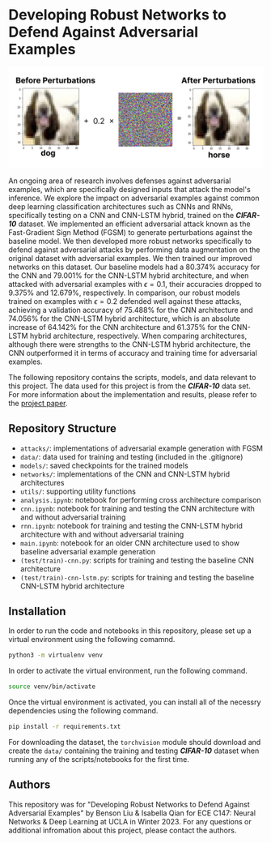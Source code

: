 # Developing Robust Networks to Defend Against Adversarial Examples

![](/.github/adversarial-examples-visualization.png)

An ongoing area of research involves defenses against adversarial examples, which are specifically designed inputs that attack the model's inference. We explore the impact on adversarial examples against common deep learning classification architectures such as CNNs and RNNs, specifically testing on a CNN and CNN-LSTM hybrid, trained on the ***CIFAR-10*** dataset. We implemented an efficient adversarial attack known as the Fast-Gradient Sign Method (FGSM) to generate perturbations against the baseline model. We then developed more robust networks specifically to defend against adversarial attacks by performing data augmentation on the original dataset with adversarial examples. We then trained our improved networks on this dataset. Our baseline models had a 80.374% accuracy for the CNN and 79.001% for the CNN-LSTM hybrid architecture, and when attacked with adversarial examples with $\epsilon = 0.1$, their accuracies dropped to 9.375% and 12.679%, respectively. In comparison, our robust models trained on examples with $\epsilon = 0.2$ defended well against these attacks, achieving a validation accuracy of 75.488% for the CNN architecture and 74.056% for the CNN-LSTM hybrid architecture, which is an absolute increase of 64.142% for the CNN architecture and 61.375% for the CNN-LSTM hybrid architecture, respectively. When comparing architectures, although there were strengths to the CNN-LSTM hybrid architecture, the CNN outperformed it in terms of accuracy and training time for adversarial examples.

The following repository contains the scripts, models, and data relevant to this project. The data used for this project is from the ***CIFAR-10*** data set. For more information about the implementation and results, please refer to the [project paper](/.github/paper.pdf).

## Repository Structure
- `attacks/`: implementations of adversarial example generation with FGSM
- `data/`: data used for training and testing (included in the .gitignore)
- `models/`: saved checkpoints for the trained models
- `networks/`: implementations of the CNN and CNN-LSTM hybrid architectures
- `utils/`: supporting utility functions
- `analysis.ipynb`: notebook for performing cross architecture comparison
- `cnn.ipynb`: notebook for training and testing the CNN architecture with and without adversarial training
- `rnn.ipynb`: notebook for training and testing the CNN-LSTM hybrid architecture with and without adversarial training
- `main.ipynb`: notebook for an older CNN architecture used to show baseline adversarial example generation
- `(test/train)-cnn.py`: scripts for training and testing the baseline CNN architecture
- `(test/train)-cnn-lstm.py`: scripts for training and testing the baseline CNN-LSTM hybrid architecture

## Installation
In order to run the code and notebooks in this repository, please set up a virtual environment using the following comamnd.

```bash
python3 -m virtualenv venv
```

In order to activate the virtual environment, run the following command.

```bash
source venv/bin/activate
```

Once the virtual environment is activated, you can install all of the necessry dependencies using the following command.

```bash
pip install -r requirements.txt
```

For downloading the dataset, the `torchvision` module should download and create the `data/` containing the training and testing ***CIFAR-10*** dataset when running any of the scripts/notebooks for the first time.

## Authors
This repository was for "Developing Robust Networks to Defend Against Adversarial Examples" by Benson Liu & Isabella Qian for ECE C147: Neural Networks & Deep Learning at UCLA in Winter 2023. For any questions or additional infromation about this project, please contact the authors.